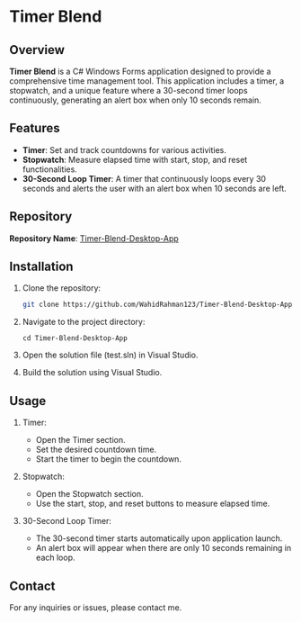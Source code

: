 # Timer Blend

## Overview

**Timer Blend** is a C# Windows Forms application designed to provide a comprehensive time management tool. This application includes a timer, a stopwatch, and a unique feature where a 30-second timer loops continuously, generating an alert box when only 10 seconds remain.

## Features

- **Timer**: Set and track countdowns for various activities.
- **Stopwatch**: Measure elapsed time with start, stop, and reset functionalities.
- **30-Second Loop Timer**: A timer that continuously loops every 30 seconds and alerts the user with an alert box when 10 seconds are left.

## Repository

**Repository Name**: [Timer-Blend-Desktop-App](https://github.com/WahidRahman123/Timer-Blend-Desktop-App.git)

## Installation

1. Clone the repository:
   ```bash
   git clone https://github.com/WahidRahman123/Timer-Blend-Desktop-App.git
   ```

2. Navigate to the project directory:
   ```
   cd Timer-Blend-Desktop-App
   ```

3. Open the solution file (test.sln) in Visual Studio.
4. Build the solution using Visual Studio.

## Usage

1. Timer:
   - Open the Timer section.
   - Set the desired countdown time.
   - Start the timer to begin the countdown.
     
2. Stopwatch:
   - Open the Stopwatch section.
   - Use the start, stop, and reset buttons to measure elapsed time.
     
3. 30-Second Loop Timer:
   - The 30-second timer starts automatically upon application launch.
   - An alert box will appear when there are only 10 seconds remaining in each loop.

## Contact

For any inquiries or issues, please contact me.
